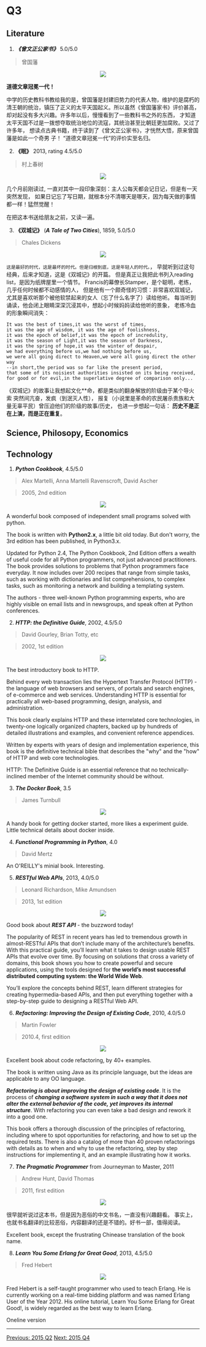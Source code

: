 # Q3

## Literature
1. ***《曾文正公家书》*** 5.0/5.0

  > 曾国藩

  <p align="center"><img src="images/zeng_family_letters.jpg"/></p>

  **道德文章冠冕一代！**

  中学的历史教科书教给我的是，曾国藩是封建旧势力的代表人物，维护的是腐朽的
  清王朝的统治，镇压了正义的太平天国起义。所以虽然《曾国藩家书》评价甚高，
  却对起没有多大兴趣。许多年以后，慢慢看到了一些教科书之外的东西，
  才知道太平天国不过是一拨想夺取统治地位的流寇，其统治甚至比朝廷更加腐败。又过了许多年，
  想读点古典书籍，终于读到了《曾文正公家书》，才恍然大悟，原来曾国藩是如此一个奇男
  子！
  “道德文章冠冕一代”的评价实至名归。


2. **《眠》** 2013, rating 4.5/5.0

  > 村上春树

  <p align="center"><img src="images/mian_cscs.jpg"/></p>

  几个月前刚读过, 一直对其中一段印象深刻：主人公每天都会记日记，但是有一天突然发现，
  如果日记忘了写日期，就根本分不清哪天是哪天，因为每天做的事情都一样！猛然觉醒！

  在把这本书送给朋友之前，又读一遍。


3. **《双城记》** (***A Tale of Two Cities***), 1859, 5.0/5.0

  > Chales Dickens

  <p align="center"><img src="images/a_tale_of_two_cities.jpg"/></p>

  `这是最好的时代，这是最坏的时代。但是归根到底，这是年轻人的时代。`，
  早就听到过这句经典，后来才知道，这是《双城记》的开篇。
  但是真正让我把此书列入reading list，是因为纸牌屋里一个情节。
  Francis的幕僚长Stamper，是个聪明，老练，几乎任何时候都不动感情的人，
  但是他有一个颇奇怪的习惯：非常喜欢双城记，
  尤其是喜欢听那个被他软禁起来的女人（忘了什么名字了）读给他听。
  每当听到诵读，他会闭上眼睛深深沉浸其中，想起小时候妈妈读给他听的景象，
  老练冷血的形象瞬间消失：

  ```
  It was the best of times,it was the worst of times,
  it was the age of wisdom, it was the age of foolishness,
  it was the epoch of belief,it was the epoch of incredulity,
  it was the season of Light,it was the season of Darkness,
  it was the spring of hope,it was the winter of despair,
  we had everything before us,we had nothing before us,
  we were all going direct to Heaven,we were all going direct the other way
  --in short,the period was so far like the present period,
  that some of its noisiest authorities insisted on its being received,
  for good or for evil,in the superlative degree of comparison only...
  ```

  《双城记》的故事让我想起文化\*\*命，都是类似的翻身解放的阶级由于某个导火索
  突然间亢奋，发疯（到泯灭人性），
  报复（小说里是革命的农民屠杀贵族和大量无辜平民）曾压迫他们的阶级的故事/历史，
  也进一步想起一句话：
  **历史不是正在上演，而是正在重复**。


## Science, Philosopy, Economics


## Technology
1. ***Python Cookbook***, 4.5/5.0

  > Alex Martelli, Anna Martelli Ravenscroft, David Ascher

  > 2005, 2nd edition

  <p align="center"><img src="images/python_cookbook_2e.jpg"/></p>

  A wonderful book composed of independent small programs solved with python.

  The book is written with **Python2.x**, a little bit old today. But don't worry,
  the 3rd edition has been published, in Python3.x.

  Updated for Python 2.4, The Python Cookbook, 2nd Edition offers a wealth
  of useful code for all Python programmers, not just advanced practitioners.
  The book provides solutions to problems that Python programmers face everyday.
  It now includes over 200 recipes that range from simple tasks,
  such as working with dictionaries and list comprehensions, to complex tasks,
  such as monitoring a network and building a templating system.

  The authors - three well-known Python programming experts,
  who are highly visible on email lists and in newsgroups, and speak often at Python conferences.


2. ***HTTP: the Definitive Guide***, 2002, 4.5/5.0

  > David Gourley, Brian Totty, etc

  > 2002, 1st edition

  <p align="center"><img src="images/http_definitive_guide.jpg"/></p>

  The best introductory book to HTTP.

  Behind every web transaction lies the Hypertext Transfer Protocol (HTTP) -
  the language of web browsers and servers, of portals and search engines,
  of e-commerce and web services. Understanding HTTP is essential for
  practically all web-based programming, design, analysis, and administration.

  This book clearly explains HTTP and these interrelated core technologies,
  in twenty-one logically organized chapters, backed up by hundreds of
  detailed illustrations and examples, and convenient reference appendices.

  Written by experts with years of design and implementation experience,
  this book is the definitive technical bible that describes the "why" and
  the "how" of HTTP and web core technologies.

  HTTP: The Definitive Guide is an essential reference that no
  technically-inclined member of the Internet community should be without.


3. ***The Docker Book***, 3.5

  > James Turnbull

  <p align="center"><img src="images/dockerbook.jpg"/></p>

  A handy book for getting docker started, more likes a experiment guide.
  Little technical details about docker inside.


4. ***Functional Programming in Python***, 4.0

  > David Mertz

  An O'REILLY's minial book. Interesting.


5. ***RESTful Web APIs***, 2013, 4.0/5.0

  > Leonard Richardson, Mike Amundsen

  > 2013, 1st edition

  <p align="center"><img src="images/restful_web_apis.jpg"/></p>

  Good book about ***REST API*** - the buzzword today!

  The popularity of REST in recent years has led to tremendous growth in
  almost-RESTful APIs that don’t include many of the architecture’s benefits.
  With this practical guide, you’ll learn what it takes to design usable REST
  APIs that evolve over time. By focusing on solutions that cross a variety
  of domains, this book shows you how to create powerful and secure applications,
  using the tools designed for **the world’s most successful distributed
  computing system: the World Wide Web**.

  You’ll explore the concepts behind REST, learn different strategies for
  creating hypermedia-based APIs, and then put everything together with
  a step-by-step guide to designing a RESTful Web API.


6. ***Refactoring: Improving the Design of Existing Code***, 2010, 4.0/5.0

  > Martin Fowler

  > 2010.4, first edition

  <p align="center"><img src="images/refactoring.jpg"/></p>

  Excellent book about code refactoring, by 40+ examples.

  The book is written using Java as its principle language, but the ideas are
  applicable to any OO language.

  ***Refactoring is about improving the design of existing code***. It is the
  process of ***changing a software system in such a way that it does not
  alter the external behavior of the code, yet improves its internal
  structure***.
  With refactoring you can even take a bad design and rework it into a good one.

  This book offers a thorough discussion of the principles of refactoring,
  including where to spot opportunities for refactoring, and how to set up the required tests.
  There is also a catalog of more than 40 proven refactorings with details as
  to when and why to use the refactoring, step by step instructions for
  implementing it, and an example illustrating how it works.


7. ***The Pragmatic Programmer*** from Journeyman to Master, 2011

  > Andrew Hunt, David Thomas

  > 2011, first edition

  <p align="center"><img src="images/pragmatic_programmer.jpg"/></p>

  很早就听说过这本书，但是因为恶俗的中文书名，一直没有兴趣翻看。
  事实上，也就书名翻译的比较恶俗，内容翻译的还是不错的。好书一部，值得阅读。

  Excellent book, except the frustrating Chinease translation of the book name.


8. ***Learn You Some Erlang for Great Good***, 2013, 4.5/5.0

  > Fred Hebert

  <p align="center"><img src="images/learn_you_some_erlang.jpg"/></p>

  Fred Hebert is a self-taught programmer who used to teach Erlang.
  He is currently working on a real-time bidding platform and was named
  Erlang User of the Year 2012. His online tutorial,
  Learn You Some Erlang for Great Good!, is widely regarded as the best way to learn Erlang.

  Oneline version [](http://mbooks.me/LYEFGG/contents.html)

---------------------------------------------------
  [Previous: 2015 Q2](2015_Q2.md)           [Next: 2015 Q4](2015_Q4.md)
